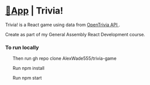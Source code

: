 # [🔗App](https://trivia-game-ashen.vercel.app/) | Trivia!

Trivia! is a React game using data from <a href="https://opentdb.com/"> OpenTrivia API </a>.

Create as part of my General Assembly React Development course.

<h3>To run locally </h3>

<ul> Then run gh repo clone AlexWade555/trivia-game </ul>
<ul> Run npm install </ul>
<ul> Run npm start </ul>
